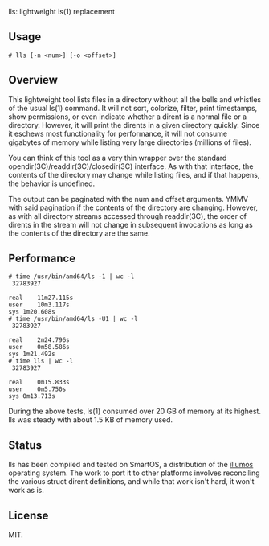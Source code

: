 lls: lightweight ls(1) replacement


## Usage

	# lls [-n <num>] [-o <offset>]


## Overview

This lightweight tool lists files in a directory without all the bells and
whistles of the usual ls(1) command.  It will not sort, colorize, filter, print
timestamps, show permissions, or even indicate whether a dirent is a normal file
or a directory.  However, it will print the dirents in a given directory
quickly.  Since it eschews most functionality for performance, it will not
consume gigabytes of memory while listing very large directories (millions of
files). 

You can think of this tool as a very thin wrapper over the standard
opendir(3C)/readdir(3C)/closedir(3C) interface.  As with that interface, the
contents of the directory may change while listing files, and if that happens,
the behavior is undefined.

The output can be paginated with the num and offset arguments.  YMMV with said
pagination if the contents of the directory are changing. However, as with all
directory streams accessed through readdir(3C), the order of dirents in the
stream will not change in subsequent invocations as long as the contents of the
directory are the same.


## Performance

	# time /usr/bin/amd64/ls -1 | wc -l  
	 32783927
	
	real	11m27.115s
	user	10m3.117s
	sys	1m20.608s
	# time /usr/bin/amd64/ls -U1 | wc -l  
	 32783927
	
	real	2m24.796s
	user	0m58.586s
	sys	1m21.492s
	# time lls | wc -l  
	 32783927
	
	real	0m15.833s
	user	0m5.750s
	sys	0m13.713s

During the above tests, ls(1) consumed over 20 GB of memory at its highest.  lls
was steady with about 1.5 KB of memory used.


## Status

lls has been compiled and tested on SmartOS, a distribution of the
[illumos](http://github.com/illumos/illumos-gate) operating system.  The work to
port it to other platforms involves reconciling the various struct dirent
definitions, and while that work isn't hard, it won't work as is.


## License

MIT.
